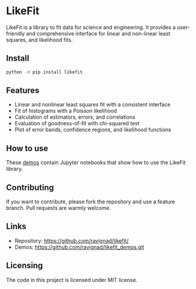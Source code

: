# LikeFit

LikeFit is a library to fit data for science and engineering. 
It provides a user-friendly and comprehensive interface for linear and non-linear least squares, and likelihood fits.


## Install

```sh
python -m pip install likefit
```

## Features
  * Linear and nonlinear least squares fit with a consistent interface
  * Fit of histograms with a Poisson likelihood
  * Calculation of estimators, errors, and correlations
  * Evaluation of goodness-of-fit with chi-squared test
  * Plot of error bands, confidence regions, and likelihood functions

## How to use
These [demos](https://github.com/ravignad/likefit_demos.git) contain Jupyter notebooks that show how to use the LikeFit library.

## Contributing
If you want to contribute, please fork the repository and use a feature
branch. Pull requests are warmly welcome.

## Links
- Repository: https://github.com/ravignad/likefit/
- Demos: https://github.com/ravignad/likefit_demos.git

## Licensing
The code in this project is licensed under MIT license.

